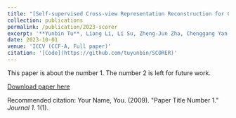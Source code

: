 ```yaml
---
title: "[Self-supervised Cross-view Representation Reconstruction for Change Captioning](https://openaccess.thecvf.com/content/ICCV2023/papers/Tu_Self-supervised_Cross-view_Representation_Reconstruction_for_Change_Captioning_ICCV_2023_paper.pdf)"
collection: publications
permalink: /publication/2023-scorer
excerpt: '**Yunbin Tu**, Liang Li, Li Su, Zheng-Jun Zha, Chenggang Yan, Qingming Huang.'
date: 2023-10-01
venue: 'ICCV (CCF-A, Full paper)'
citation: '[Code](https://github.com/tuyunbin/SCORER)'
---
```

This paper is about the number 1. The number 2 is left for future work.

[Download paper here](https://openaccess.thecvf.com/content/ICCV2023/papers/Tu_Self-supervised_Cross-view_Representation_Reconstruction_for_Change_Captioning_ICCV_2023_paper.pdf)

Recommended citation: Your Name, You. (2009). "Paper Title Number 1." <i>Journal 1</i>. 1(1).
